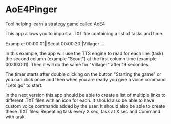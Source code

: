 # AoE4Pinger
Tool helping learn a strategy game called AoE4

This app allows you to import a .TXT file containing a list of tasks and time.

Example:
00:00:01||Scout
00:00:20||Villager
...

In this example, the app will use the TTS engine to read for each line (task) the second column (example "Scout") at the first column time (example 00:00:001).
Then it will do the same for "Villager" after 19 secondes.

The timer starts after double clicking on the button "Starting the game" or you can click once and then when you are ready you give a voice command "Lets go" to start.

In the next version this app should be able to create a list of multiple links to different .TXT files with an icon for each.
It should also be able to have custom voice commands added by the user.
It should also be able to create these .TXT files: Repeating task every X sec, task at X sec and Command with task.
